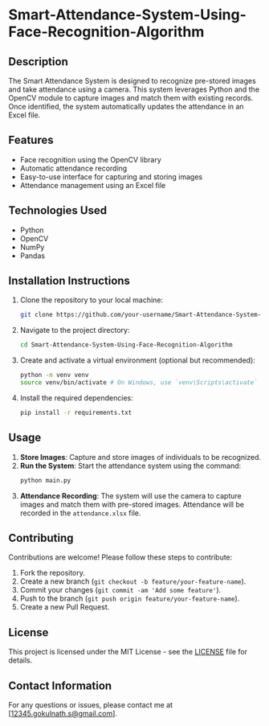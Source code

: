 # Smart-Attendance-System-Using-Face-Recognition-Algorithm



## Description
The Smart Attendance System is designed to recognize pre-stored images and take attendance using a camera. This system leverages Python and the OpenCV module to capture images and match them with existing records. Once identified, the system automatically updates the attendance in an Excel file.

## Features
- Face recognition using the OpenCV library
- Automatic attendance recording
- Easy-to-use interface for capturing and storing images
- Attendance management using an Excel file

## Technologies Used
- Python
- OpenCV
- NumPy
- Pandas

## Installation Instructions
1. Clone the repository to your local machine:
    ```bash
    git clone https://github.com/your-username/Smart-Attendance-System-Using-Face-Recognition-Algorithm.git
    ```
2. Navigate to the project directory:
    ```bash
    cd Smart-Attendance-System-Using-Face-Recognition-Algorithm
    ```
3. Create and activate a virtual environment (optional but recommended):
    ```bash
    python -m venv venv
    source venv/bin/activate # On Windows, use `venv\Scripts\activate`
    ```
4. Install the required dependencies:
    ```bash
    pip install -r requirements.txt
    ```

## Usage
1. **Store Images**: Capture and store images of individuals to be recognized.
2. **Run the System**: Start the attendance system using the command:
    ```bash
    python main.py
    ```
3. **Attendance Recording**: The system will use the camera to capture images and match them with pre-stored images. Attendance will be recorded in the `attendance.xlsx` file.

## Contributing
Contributions are welcome! Please follow these steps to contribute:
1. Fork the repository.
2. Create a new branch (`git checkout -b feature/your-feature-name`).
3. Commit your changes (`git commit -am 'Add some feature'`).
4. Push to the branch (`git push origin feature/your-feature-name`).
5. Create a new Pull Request.

## License
This project is licensed under the MIT License - see the [LICENSE](LICENSE) file for details.

## Contact Information
For any questions or issues, please contact me at [12345.gokulnath.s@gmail.com].

